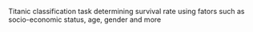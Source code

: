 Titanic classification task determining survival rate using fators such as socio-economic status, age, gender and more

